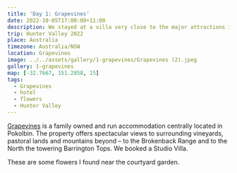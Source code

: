 ```yaml
---
title: 'Day 1: Grapevines'
date: 2022-10-05T17:00:00+11:00
description: We stayed at a villa very close to the major attractions in Pokolbin.
trip: Hunter Valley 2022
place: Australia
timezone: Australia/NSW
location: Grapevines
image: ../../assets/gallery/1-grapevines/Grapevines (2).jpeg
gallery: 1-grapevines
map: [-32.7667, 151.2858, 15]
tags:
  - Grapevines
  - hotel
  - flowers
  - Hunter Valley
---
```


[Grapevines](https://grapevines.com.au/) is a family owned and run accommodation centrally located in Pokolbin. The property offers spectacular views to surrounding vineyards, pastoral lands and mountains beyond – to the Brokenback Range and to the North the towering Barrington Tops. We booked a Studio Villa.

These are some flowers I found near the courtyard garden.
